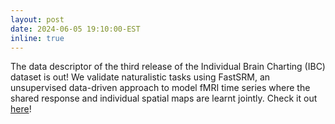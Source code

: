 ```yaml
---
layout: post
date: 2024-06-05 19:10:00-EST
inline: true
---
```


The data descriptor of the third release of the Individual Brain Charting (IBC) dataset is out! We validate naturalistic tasks using FastSRM, an unsupervised data-driven approach to model fMRI time series where the shared response and individual spatial maps are learnt jointly. Check it out <a href="https://doi.org/10.1038/s41597-024-03390-1">here</a>!
